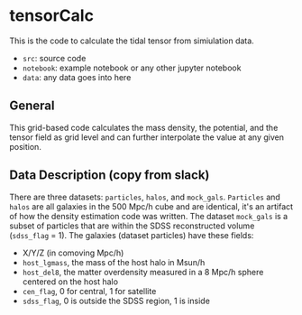 # tensorCalc
This is the code to calculate the tidal tensor from simiulation data.

* `src`: source code
* `notebook`: example notebook or any other jupyter notebook
* `data`: any data goes into here

## General
This grid-based code calculates the mass density, the potential, and the tensor field as grid level and can further interpolate the value at any given position. 

## Data Description (copy from slack)
There are three datasets: `particles`, `halos`, and `mock_gals`. `Particles` and `halos` are all galaxies in the 500 Mpc/h cube and are identical, it's an artifact of how the density estimation code was written. The dataset `mock_gals` is a subset of particles that are within the SDSS reconstructed volume (`sdss_flag` = 1).
The galaxies (dataset particles) have these fields:

* X/Y/Z (in comoving Mpc/h)
* `host_lgmass`, the mass of the host halo in Msun/h
* `host_del8`, the matter overdensity measured in a 8 Mpc/h sphere centered on the host halo
* `cen_flag`, 0 for central, 1 for satellite
* `sdss_flag`, 0 is outside the SDSS region, 1 is inside
